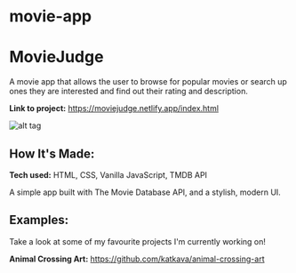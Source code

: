 # movie-app


# MovieJudge
A movie app that allows the user to browse for popular movies or search up ones they are interested and find out their rating and description.

**Link to project:** 
https://moviejudge.netlify.app/index.html

![alt tag](http://placecorgi.com/1200/650)

## How It's Made:

**Tech used:** HTML, CSS, Vanilla JavaScript, TMDB API

A simple app built with The Movie Database API, and a stylish, modern UI. 



## Examples:
Take a look at some of my favourite projects I'm currently working on!

**Animal Crossing Art:** https://github.com/katkava/animal-crossing-art


